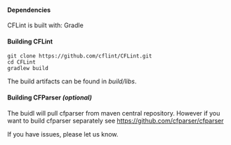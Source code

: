 #### Dependencies
CFLint is built with: Gradle

#### Building CFLint
```
git clone https://github.com/cflint/CFLint.git
cd CFLint
gradlew build
```

The build artifacts can be found in *build/libs*.  
	
#### Building CFParser *(optional)*
The buidl will pull cfparser from maven central repository.  However if you want to build cfparser separately see https://github.com/cfparser/cfparser

If you have issues, please let us know.		
